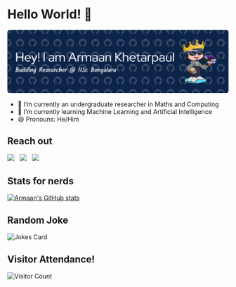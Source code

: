 # Hello World! 👋
![banner](./github-header-image.png "banner")
- 🔭 I’m currently an undergraduate researcher in Maths and Computing
- 🌱 I’m currently learning Machine Learning and Artificial Intelligence
- 😄 Pronouns: He/Him
## Reach out
[<img src="https://img.icons8.com/color/48/000000/linkedin.png" width="3.5%"/>](https://www.linkedin.com/in/armaan-khetarpaul-63aa12277/)    &nbsp; [<img src="https://img.icons8.com/fluent/48/000000/gmail.png" width="3.5%"/>](mailto:armaankpaul@gmail.com)  &nbsp; [<img src="https://img.icons8.com/?size=100&id=117562&format=png&color=000000" width="3.5%"/>](mailto:armaank@iisc.ac.in)
 ## Stats for nerds
[![Armaan's GitHub stats](https://github-readme-stats.vercel.app/api?username=Armxyz1&show_icons=true&theme=chartreuse-dark&rank_icon=github)](https://github.com/Armxyz1/github-readme-stats)  
## Random Joke
![Jokes Card](https://readme-jokes.vercel.app/api?hideBorder&theme=merko)
## Visitor Attendance!
![Visitor Count](https://profile-counter.glitch.me/Armxyz1/count.svg)
